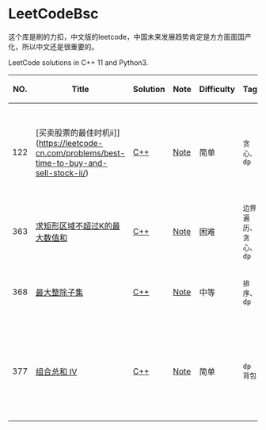 # LeetCodeBsc
这个库是刷的力扣，中文版的leetcode，中国未来发展趋势肯定是方方面面国产化，所以中文还是很重要的。

LeetCode solutions in C++ 11 and Python3.

|NO.|Title|Solution|Note|Difficulty|Tag|相似题型|
|---|-----|--------|----|----------|---|-------|
|122|[买卖股票的最佳时机ii]](https://leetcode-cn.com/problems/best-time-to-buy-and-sell-stock-ii/)|[C++](122.best-time-to-buy-and-sell-stock-ii/solution.h) |[Note](122.best-time-to-buy-and-sell-stock-ii)|简单|`贪心、dp`|见[经典题型分类汇总-买卖股票问题](经典题型分类汇总.md)|
|363|[求矩形区域不超过K的最大数值和](https://leetcode-cn.com/problems/max-sum-of-rectangle-no-larger-than-k/)|[C++](363.max-sum-of-rectangle-no-larger-than-k/solution.h) |[Note](363.max-sum-of-rectangle-no-larger-than-k)|困难|`边界遍历、贪心、dp`||
|368|[最大整除子集](https://leetcode-cn.com/problems/largest-divisible-subset/)|[C++](368.largest-divisible-subset/solution.h) |[Note](368.largest-divisible-subset)|中等|`排序、dp`|[300.最长递增子序列](https://leetcode-cn.com/problems/longest-increasing-subsequence/)|
|377|[组合总和 Ⅳ](https://leetcode-cn.com/problems/combination-sum-iv/)|[C++](377.combination-sum-iv/solution.h) |[Note](377.combination-sum-ivi)|简单|`dp背包`|见[经典题型分类汇总-背包问题系列](经典题型分类汇总.md)|